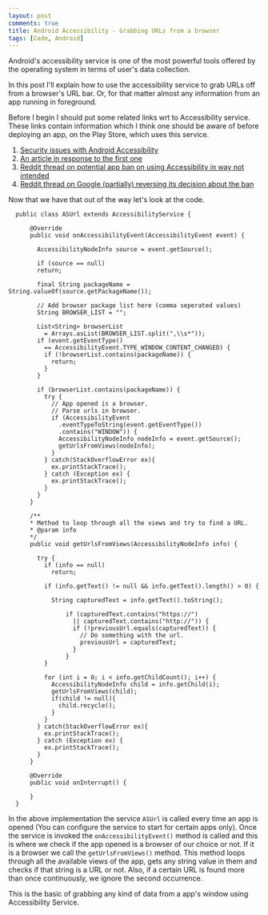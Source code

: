 ```yaml
---
layout: post
comments: true
title: Android Accessibility - Grabbing URLs from a browser
tags: [Code, Android]
---
```

    
Android's accessibility service is one of the most powerful tools offered by the operating system in terms of user's data collection.

In this post I'll explain how to use the accessibility service to grab URLs off from a browser's URL bar. Or, for that matter almost any information from an app running in foreground.

Before I begin I should put some related links wrt to Accessibility service. These links contain information which I think one should be aware of before deploying an app, on the Play Store, which uses this service. 

1. [Security issues with Android Accessibility](https://android.jlelse.eu/android-accessibility-75fdc5810025)
2. [An article in response to the first one](https://www.androidpolice.com/2017/11/12/google-will-remove-play-store-apps-use-accessibility-services-anything-except-helping-disabled-users/)
3. [Reddit thread on potential app ban on using Accessibility in way not intended](https://www.reddit.com/r/Android/comments/7c4go5/is_google_play_really_going_to_suspend_all_apps/?st=jhrex6in&sh=e1a1f7fd)
4. [Reddit thread on Google (partially) reversing its decision about the ban](https://www.reddit.com/r/Android/comments/7i4mlm/google_pausing_the_30_day_notice_on_wrong/?st=jkfd2mas&sh=816a4410)

Now that we have that out of the way let's look at the code. 

      public class ASUrl extends AccessibilityService {

          @Override
          public void onAccessibilityEvent(AccessibilityEvent event) {

            AccessibilityNodeInfo source = event.getSource();

            if (source == null)
            return;

            final String packageName = String.valueOf(source.getPackageName());

            // Add browser package list here (comma seperated values)
            String BROWSER_LIST = "";

            List<String> browserList 
              = Arrays.asList(BROWSER_LIST.split(",\\s*"));
            if (event.getEventType() 
              == AccessibilityEvent.TYPE_WINDOW_CONTENT_CHANGED) {
              if (!browserList.contains(packageName)) {
                return;
              }
            }

            if (browserList.contains(packageName)) {
              try {
                // App opened is a browser.
                // Parse urls in browser.
                if (AccessibilityEvent
                  .eventTypeToString(event.getEventType())
                  .contains("WINDOW")) {
                  AccessibilityNodeInfo nodeInfo = event.getSource();
                  getUrlsFromViews(nodeInfo);
                }
              } catch(StackOverflowError ex){
                ex.printStackTrace();
              } catch (Exception ex) {
                ex.printStackTrace();
              }
            } 
          }

          /**
          * Method to loop through all the views and try to find a URL.
          * @param info
          */
          public void getUrlsFromViews(AccessibilityNodeInfo info) {  

            try {
              if (info == null) 
                return;

              if (info.getText() != null && info.getText().length() > 0) {

                String capturedText = info.getText().toString();

                    if (capturedText.contains("https://") 
                      || capturedText.contains("http://")) {
                      if (!previousUrl.equals(capturedText)) {
                        // Do something with the url.
                        previousUrl = capturedText;
                      }
                    }
              }

              for (int i = 0; i < info.getChildCount(); i++) {
                AccessibilityNodeInfo child = info.getChild(i);
                getUrlsFromViews(child);
                if(child != null){
                  child.recycle();
                }
              }
            } catch(StackOverflowError ex){
              ex.printStackTrace();
            } catch (Exception ex) {
              ex.printStackTrace();
            }
          }

          @Override
          public void onInterrupt() {

          }
      }


In the above implementation the service `ASUrl` is called every time an app is opened (You can configure the service to start for certain apps only). Once the service is invoked the `onAccessibilityEvent()` method is called and this is where we check if the app opened is a browser of our choice or not. If it is a browser we call the `getUrlsFromViews()` method. This method loops through all the available views of the app, gets any string value in them and checks if that string is a URL or not. Also, if a certain URL is found more than once continuously, we ignore the second occurrence.


This is the basic of grabbing any kind of data from a app's window using Accessibility Service.


